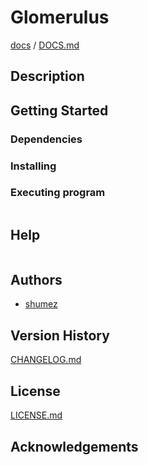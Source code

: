 <!--
Filename: 	README.md
Project: 	/Users/shume/Developer/mnemosyne/docs/Mammillary/e_Nephro/Glomerulus
Author: 	shumez <https://github.com/shumez>
Created: 	2019-03-13 18:24:5
Modified: 	2019-03-14 11:19:24
-----
Copyright (c) 2019 shumez
-->

# Glomerulus

<!-- [![cover](img/)][img] -->


[docs] / [DOCS.md]


## Description


## Getting Started



### Dependencies



### Installing



### Executing program

```
```

## Help

```
```

## Authors

* [shumez]

## Version History

[CHANGELOG.md]

## License

[LICENSE.md]


## Acknowledgements


<!-- ------------------------------- -->
[shumez]: shumez
[img]: img/
[DOCS.md]: docs/DOCS.md
[docs]: docs/
[CHANGELOG.md]: CHANGELOG.md
[LICENSE.md]: LICENSE.md
